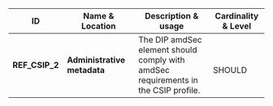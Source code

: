 | ID | Name & Location | Description & usage | Cardinality & Level |
| -- | --------------- | ------------------- | ------------------- |
| <a name="REF_CSIP_2"></a>**REF_CSIP_2** | **Administrative metadata** <br/>  | The DIP amdSec element should comply with  <br/>  amdSec requirements in the CSIP profile. |  <br/> SHOULD |
